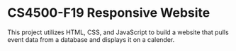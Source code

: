 # CS4500-F19 Responsive Website

This project utilizes HTML, CSS, and JavaScript to build a website that pulls event data from a database and displays it on a calender. 
